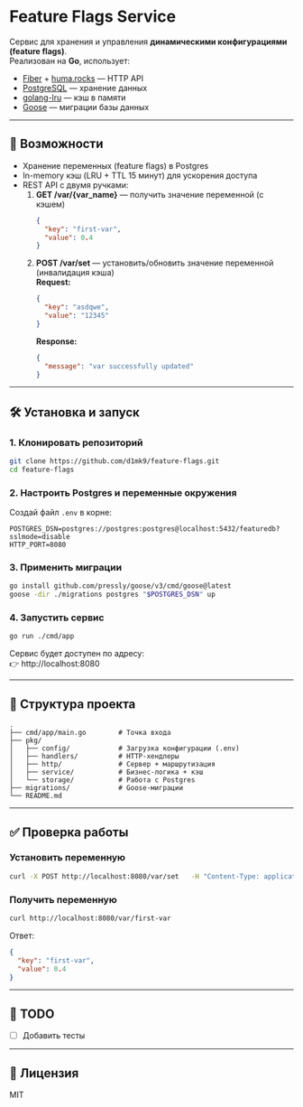 # Feature Flags Service

Сервис для хранения и управления **динамическими конфигурациями (feature flags)**.  
Реализован на **Go**, использует:
- [Fiber](https://github.com/gofiber/fiber) + [huma.rocks](https://huma.rocks) — HTTP API
- [PostgreSQL](https://www.postgresql.org/) — хранение данных
- [golang-lru](https://github.com/hashicorp/golang-lru) — кэш в памяти
- [Goose](https://github.com/pressly/goose) — миграции базы данных

---

## 🚀 Возможности

- Хранение переменных (feature flags) в Postgres
- In-memory кэш (LRU + TTL 15 минут) для ускорения доступа
- REST API с двумя ручками:
  1. **GET /var/{var_name}** — получить значение переменной (с кэшем)  
     ```json
     {
       "key": "first-var",
       "value": 0.4
     }
     ```
  2. **POST /var/set** — установить/обновить значение переменной (инвалидация кэша)  
     **Request:**
     ```json
     {
       "key": "asdqwe",
       "value": "12345"
     }
     ```
     **Response:**
     ```json
     {
       "message": "var successfully updated"
     }
     ```

---

## 🛠️ Установка и запуск

### 1. Клонировать репозиторий
```bash
git clone https://github.com/d1mk9/feature-flags.git
cd feature-flags
```

### 2. Настроить Postgres и переменные окружения
Создай файл `.env` в корне:
```env
POSTGRES_DSN=postgres://postgres:postgres@localhost:5432/featuredb?sslmode=disable
HTTP_PORT=8080
```

### 3. Применить миграции
```bash
go install github.com/pressly/goose/v3/cmd/goose@latest
goose -dir ./migrations postgres "$POSTGRES_DSN" up
```

### 4. Запустить сервис
```bash
go run ./cmd/app
```

Сервис будет доступен по адресу:  
👉 http://localhost:8080

---

## 📂 Структура проекта

```
.
├── cmd/app/main.go        # Точка входа
├── pkg/
│   ├── config/            # Загрузка конфигурации (.env)
│   ├── handlers/          # HTTP-хендлеры
│   ├── http/              # Сервер + маршрутизация
│   ├── service/           # Бизнес-логика + кэш
│   └── storage/           # Работа с Postgres
├── migrations/            # Goose-миграции
└── README.md
```

---

## ✅ Проверка работы

### Установить переменную
```bash
curl -X POST http://localhost:8080/var/set   -H "Content-Type: application/json"   -d '{"key":"first-var","value":0.4}'
```

### Получить переменную
```bash
curl http://localhost:8080/var/first-var
```

Ответ:
```json
{
  "key": "first-var",
  "value": 0.4
}
```

---

## 📌 TODO
- [ ] Добавить тесты

---

## 📝 Лицензия
MIT
